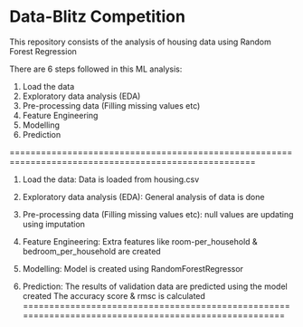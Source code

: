 # Data-Blitz Competition

This repository consists of the analysis of housing data using Random Forest Regression

There are 6 steps followed in this ML analysis:
1. Load the data
2. Exploratory data analysis (EDA)
3. Pre-processing data (Filling missing values etc)
4. Feature Engineering
5. Modelling
6. Prediction

=====================================================================================================
1. Load the data:
    Data is loaded from housing.csv

2. Exploratory data analysis (EDA):
    General analysis of data is done

3. Pre-processing data (Filling missing values etc):
    null values are updating using imputation

4. Feature Engineering:
    Extra features like room-per_household & bedroom_per_household are created

5. Modelling:
    Model is created using RandomForestRegressor

6. Prediction:
    The results of validation data are predicted using the model created
    The accuracy score & rmsc is calculated
=====================================================================================================
